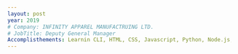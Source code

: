 ```yaml
---
layout: post
year: 2019
# Company: INFINITY APPAREL MANUFACTRUING LTD.
# JobTitle: Deputy General Manager
Accomplisthements: Learnin CLI, HTML, CSS, Javascript, Python, Node.js, React JS. Completed my first full stack website.
---
```

